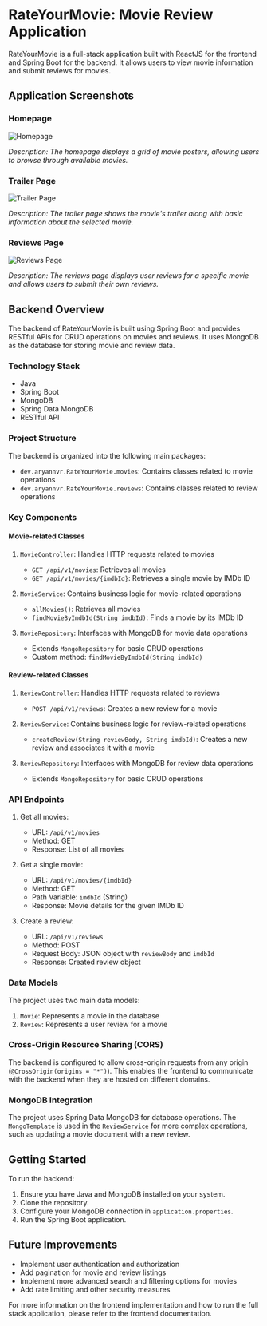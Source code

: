 # RateYourMovie: Movie Review Application

RateYourMovie is a full-stack application built with ReactJS for the frontend and Spring Boot for the backend. It allows users to view movie information and submit reviews for movies.

## Application Screenshots

### Homepage
![Homepage](https://github.com/user-attachments/assets/c02802b7-69f9-40e2-b15b-f7a5c0f8b721)

*Description: The homepage displays a grid of movie posters, allowing users to browse through available movies.*

### Trailer Page
![Trailer Page](https://github.com/user-attachments/assets/91f995f2-bc76-4f1b-9003-a68cdf635a18)

*Description: The trailer page shows the movie's trailer along with basic information about the selected movie.*

### Reviews Page
![Reviews Page](https://github.com/user-attachments/assets/3d6f3969-4607-4587-9197-e3211c4ff706)

*Description: The reviews page displays user reviews for a specific movie and allows users to submit their own reviews.*


## Backend Overview

The backend of RateYourMovie is built using Spring Boot and provides RESTful APIs for CRUD operations on movies and reviews. It uses MongoDB as the database for storing movie and review data.

### Technology Stack

- Java
- Spring Boot
- MongoDB
- Spring Data MongoDB
- RESTful API

### Project Structure

The backend is organized into the following main packages:

- `dev.aryannvr.RateYourMovie.movies`: Contains classes related to movie operations
- `dev.aryannvr.RateYourMovie.reviews`: Contains classes related to review operations

### Key Components

#### Movie-related Classes

1. `MovieController`: Handles HTTP requests related to movies
   - `GET /api/v1/movies`: Retrieves all movies
   - `GET /api/v1/movies/{imdbId}`: Retrieves a single movie by IMDb ID

2. `MovieService`: Contains business logic for movie-related operations
   - `allMovies()`: Retrieves all movies
   - `findMovieByImdbId(String imdbId)`: Finds a movie by its IMDb ID

3. `MovieRepository`: Interfaces with MongoDB for movie data operations
   - Extends `MongoRepository` for basic CRUD operations
   - Custom method: `findMovieByImdbId(String imdbId)`

#### Review-related Classes

1. `ReviewController`: Handles HTTP requests related to reviews
   - `POST /api/v1/reviews`: Creates a new review for a movie

2. `ReviewService`: Contains business logic for review-related operations
   - `createReview(String reviewBody, String imdbId)`: Creates a new review and associates it with a movie

3. `ReviewRepository`: Interfaces with MongoDB for review data operations
   - Extends `MongoRepository` for basic CRUD operations

### API Endpoints

1. Get all movies:
   - URL: `/api/v1/movies`
   - Method: GET
   - Response: List of all movies

2. Get a single movie:
   - URL: `/api/v1/movies/{imdbId}`
   - Method: GET
   - Path Variable: `imdbId` (String)
   - Response: Movie details for the given IMDb ID

3. Create a review:
   - URL: `/api/v1/reviews`
   - Method: POST
   - Request Body: JSON object with `reviewBody` and `imdbId`
   - Response: Created review object

### Data Models

The project uses two main data models:

1. `Movie`: Represents a movie in the database
2. `Review`: Represents a user review for a movie

### Cross-Origin Resource Sharing (CORS)

The backend is configured to allow cross-origin requests from any origin (`@CrossOrigin(origins = "*")`). This enables the frontend to communicate with the backend when they are hosted on different domains.

### MongoDB Integration

The project uses Spring Data MongoDB for database operations. The `MongoTemplate` is used in the `ReviewService` for more complex operations, such as updating a movie document with a new review.

## Getting Started

To run the backend:

1. Ensure you have Java and MongoDB installed on your system.
2. Clone the repository.
3. Configure your MongoDB connection in `application.properties`.
4. Run the Spring Boot application.

## Future Improvements

- Implement user authentication and authorization
- Add pagination for movie and review listings
- Implement more advanced search and filtering options for movies
- Add rate limiting and other security measures

For more information on the frontend implementation and how to run the full stack application, please refer to the frontend documentation.
